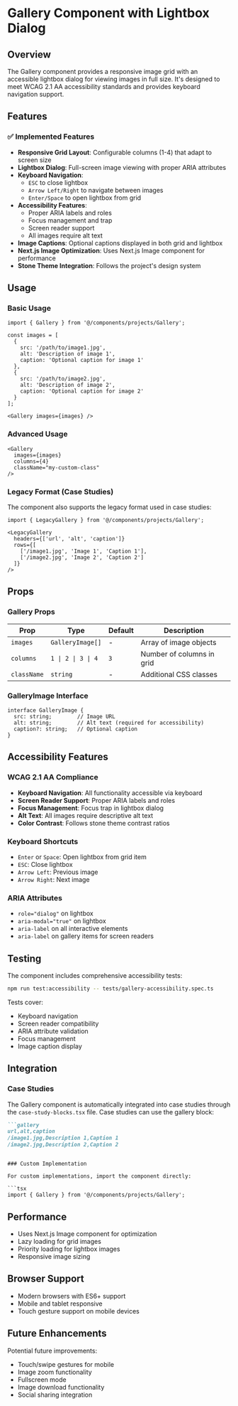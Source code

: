 # Gallery Component with Lightbox Dialog

## Overview

The Gallery component provides a responsive image grid with an accessible lightbox dialog for viewing images in full size. It's designed to meet WCAG 2.1 AA accessibility standards and provides keyboard navigation support.

## Features

### ✅ Implemented Features

- **Responsive Grid Layout**: Configurable columns (1-4) that adapt to screen size
- **Lightbox Dialog**: Full-screen image viewing with proper ARIA attributes
- **Keyboard Navigation**: 
  - `ESC` to close lightbox
  - `Arrow Left/Right` to navigate between images
  - `Enter/Space` to open lightbox from grid
- **Accessibility Features**:
  - Proper ARIA labels and roles
  - Focus management and trap
  - Screen reader support
  - All images require alt text
- **Image Captions**: Optional captions displayed in both grid and lightbox
- **Next.js Image Optimization**: Uses Next.js Image component for performance
- **Stone Theme Integration**: Follows the project's design system

## Usage

### Basic Usage

```tsx
import { Gallery } from '@/components/projects/Gallery';

const images = [
  {
    src: '/path/to/image1.jpg',
    alt: 'Description of image 1',
    caption: 'Optional caption for image 1'
  },
  {
    src: '/path/to/image2.jpg',
    alt: 'Description of image 2',
    caption: 'Optional caption for image 2'
  }
];

<Gallery images={images} />
```

### Advanced Usage

```tsx
<Gallery 
  images={images}
  columns={4}
  className="my-custom-class"
/>
```

### Legacy Format (Case Studies)

The component also supports the legacy format used in case studies:

```tsx
import { LegacyGallery } from '@/components/projects/Gallery';

<LegacyGallery 
  headers={['url', 'alt', 'caption']}
  rows={[
    ['/image1.jpg', 'Image 1', 'Caption 1'],
    ['/image2.jpg', 'Image 2', 'Caption 2']
  ]}
/>
```

## Props

### Gallery Props

| Prop | Type | Default | Description |
|------|------|---------|-------------|
| `images` | `GalleryImage[]` | - | Array of image objects |
| `columns` | `1 \| 2 \| 3 \| 4` | `3` | Number of columns in grid |
| `className` | `string` | - | Additional CSS classes |

### GalleryImage Interface

```tsx
interface GalleryImage {
  src: string;        // Image URL
  alt: string;        // Alt text (required for accessibility)
  caption?: string;   // Optional caption
}
```

## Accessibility Features

### WCAG 2.1 AA Compliance

- **Keyboard Navigation**: All functionality accessible via keyboard
- **Screen Reader Support**: Proper ARIA labels and roles
- **Focus Management**: Focus trap in lightbox dialog
- **Alt Text**: All images require descriptive alt text
- **Color Contrast**: Follows stone theme contrast ratios

### Keyboard Shortcuts

- `Enter` or `Space`: Open lightbox from grid item
- `ESC`: Close lightbox
- `Arrow Left`: Previous image
- `Arrow Right`: Next image

### ARIA Attributes

- `role="dialog"` on lightbox
- `aria-modal="true"` on lightbox
- `aria-label` on all interactive elements
- `aria-label` on gallery items for screen readers

## Testing

The component includes comprehensive accessibility tests:

```bash
npm run test:accessibility -- tests/gallery-accessibility.spec.ts
```

Tests cover:
- Keyboard navigation
- Screen reader compatibility
- ARIA attribute validation
- Focus management
- Image caption display

## Integration

### Case Studies

The Gallery component is automatically integrated into case studies through the `case-study-blocks.tsx` file. Case studies can use the gallery block:

```markdown
```gallery
url,alt,caption
/image1.jpg,Description 1,Caption 1
/image2.jpg,Description 2,Caption 2
```
```

### Custom Implementation

For custom implementations, import the component directly:

```tsx
import { Gallery } from '@/components/projects/Gallery';
```

## Performance

- Uses Next.js Image component for optimization
- Lazy loading for grid images
- Priority loading for lightbox images
- Responsive image sizing

## Browser Support

- Modern browsers with ES6+ support
- Mobile and tablet responsive
- Touch gesture support on mobile devices

## Future Enhancements

Potential future improvements:
- Touch/swipe gestures for mobile
- Image zoom functionality
- Fullscreen mode
- Image download functionality
- Social sharing integration
